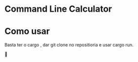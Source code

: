 # Command Line Calculator 

# Como usar
Basta ter o cargo , dar git clone no repositioria e usar cargo run.

:cold_face:

